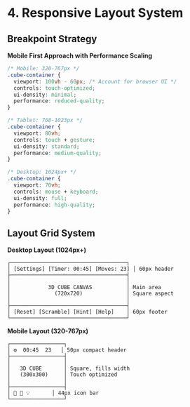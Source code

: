 # 4. Responsive Layout System

## Breakpoint Strategy

**Mobile First Approach with Performance Scaling**

```css
/* Mobile: 320-767px */
.cube-container {
  viewport: 100vh - 60px; /* Account for browser UI */
  controls: touch-optimized;
  ui-density: minimal;
  performance: reduced-quality;
}

/* Tablet: 768-1023px */
.cube-container {
  viewport: 80vh;
  controls: touch + gesture;
  ui-density: standard;
  performance: medium-quality;
}

/* Desktop: 1024px+ */
.cube-container {
  viewport: 70vh;
  controls: mouse + keyboard;
  ui-density: full;
  performance: high-quality;
}
```

## Layout Grid System

**Desktop Layout (1024px+)**
```
┌─────────────────────────────────────┐
│ [Settings] [Timer: 00:45] [Moves: 23] │ 60px header
├─────────────────────────────────────┤
│                                     │
│            3D CUBE CANVAS           │ Main area
│              (720x720)              │ Square aspect
│                                     │
├─────────────────────────────────────┤
│ [Reset] [Scramble] [Hint] [Help]    │ 60px footer
└─────────────────────────────────────┘
```

**Mobile Layout (320-767px)**
```
┌─────────────────┐
│ ⚙️  00:45  23   │ 50px compact header
├─────────────────┤
│                 │
│   3D CUBE       │ Square, fills width
│   (300x300)     │ Touch optimized
│                 │
├─────────────────┤
│ 🔄 🎲 💡       │ 44px icon bar
└─────────────────┘
```
